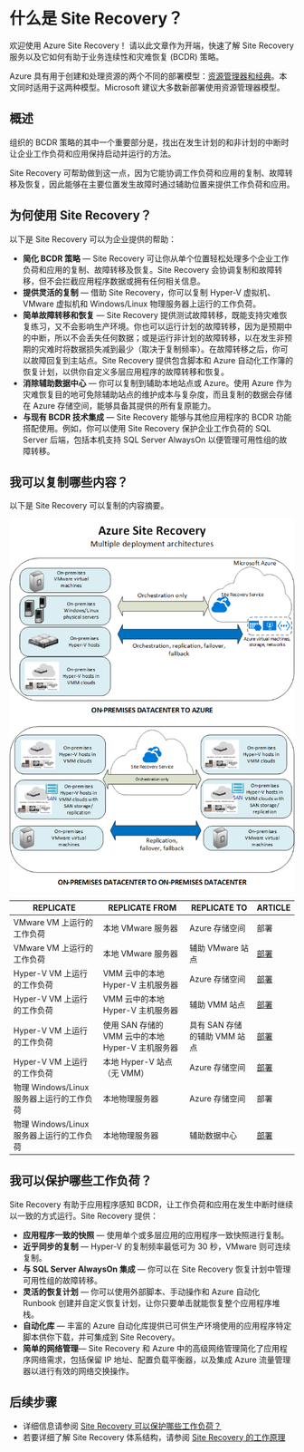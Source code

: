 <properties
	pageTitle="什么是 Site Recovery？| Azure" 
	description="概述 Azure Site Recovery 服务，并说明如何部署该服务。" 
	services="site-recovery" 
	documentationCenter="" 
	authors="rayne-wiselman" 
	manager="jwhit" 
	editor=""/>

<tags
	ms.service="site-recovery"
	ms.date="02/22/2016" 
	wacn.date="04/05/2016"/>

#  什么是 Site Recovery？

欢迎使用 Azure Site Recovery！ 请以此文章作为开端，快速了解 Site Recovery 服务以及它如何有助于业务连续性和灾难恢复 (BCDR) 策略。

Azure 具有用于创建和处理资源的两个不同的部署模型：[资源管理器和经典](/documentation/articles/resource-manager-deployment-model)。本文同时适用于这两种模型。Microsoft 建议大多数新部署使用资源管理器模型。

## 概述

组织的 BCDR 策略的其中一个重要部分是，找出在发生计划的和非计划的中断时让企业工作负荷和应用保持启动并运行的方法。

Site Recovery 可帮助做到这一点，因为它能协调工作负荷和应用的复制、故障转移及恢复，因此能够在主要位置发生故障时通过辅助位置来提供工作负荷和应用。

## 为何使用 Site Recovery？ 

以下是 Site Recovery 可以为企业提供的帮助：

- **简化 BCDR 策略** — Site Recovery 可让你从单个位置轻松处理多个企业工作负荷和应用的复制、故障转移及恢复。Site Recovery 会协调复制和故障转移，但不会拦截应用程序数据或拥有任何相关信息。
- **提供灵活的复制** — 借助 Site Recovery，你可以复制 Hyper-V 虚拟机、VMware 虚拟机和 Windows/Linux 物理服务器上运行的工作负荷。 
- **简单故障转移和恢复** — Site Recovery 提供测试故障转移，既能支持灾难恢复练习，又不会影响生产环境。你也可以运行计划的故障转移，因为是预期中的中断，所以不会丢失任何数据；或是运行非计划的故障转移，以在发生非预期的灾难时将数据损失减到最少（取决于复制频率）。在故障转移之后，你可以故障回复到主站点。Site Recovery 提供包含脚本和 Azure 自动化工作簿的恢复计划，以供你自定义多层应用程序的故障转移和恢复。 
- **消除辅助数据中心** — 你可以复制到辅助本地站点或 Azure。使用 Azure 作为灾难恢复目的地可免除辅助站点的维护成本与复杂度，而且复制的数据会存储在 Azure 存储空间，能够具备其提供的所有复原能力。
- **与现有 BCDR 技术集成** — Site Recovery 能够与其他应用程序的 BCDR 功能搭配使用。例如，你可以使用 Site Recovery 保护企业工作负荷的 SQL Server 后端，包括本机支持 SQL Server AlwaysOn 以便管理可用性组的故障转移。 

## 我可以复制哪些内容？

以下是 Site Recovery 可以复制的内容摘要。

![本地到本地](./media/site-recovery-overview/asr-overview-graphic.png)

**REPLICATE** | **REPLICATE FROM** | **REPLICATE TO** | **ARTICLE**
---|---|---|---
VMware VM 上运行的工作负荷 | 本地 VMware 服务器 | Azure 存储空间 | 部署
VMware VM 上运行的工作负荷 | 本地 VMware 服务器 | 辅助 VMware 站点 | [部署](/documentation/articles/site-recovery-vmware-to-vmware) 
Hyper-V VM 上运行的工作负荷 | VMM 云中的本地 Hyper-V 主机服务器 | Azure 存储空间 | [部署](/documentation/articles/site-recovery-vmm-to-azure)
Hyper-V VM 上运行的工作负荷 | VMM 云中的本地 Hyper-V 主机服务器 | 辅助 VMM 站点 | [部署](/documentation/articles/site-recovery-vmm-to-vmm)
Hyper-V VM 上运行的工作负荷 | 使用 SAN 存储的 VMM 云中的本地 Hyper-V 主机服务器| 具有 SAN 存储的辅助 VMM 站点 | [部署](/documentation/articles/site-recovery-vmm-san)
Hyper-V VM 上运行的工作负荷 | 本地 Hyper-V 站点（无 VMM） | Azure 存储空间 | [部署](/documentation/articles/site-recovery-hyper-v-site-to-azure)
物理 Windows/Linux 服务器上运行的工作负荷 | 本地物理服务器 | Azure 存储空间 | 部署
物理 Windows/Linux 服务器上运行的工作负荷 | 本地物理服务器 | 辅助数据中心 | [部署](/documentation/articles/site-recovery-vmware-to-vmware) 


## 我可以保护哪些工作负荷？

Site Recovery 有助于应用程序感知 BCDR，让工作负荷和应用在发生中断时继续以一致的方式运行。Site Recovery 提供：

- **应用程序一致的快照** — 使用单个或多层应用的应用程序一致快照进行复制。
- **近乎同步的复制** — Hyper-V 的复制频率最低可为 30 秒，VMware 则可连续复制。
- **与 SQL Server AlwaysOn 集成** — 你可以在 Site Recovery 恢复计划中管理可用性组的故障转移。 
- **灵活的恢复计划** — 你可以使用外部脚本、手动操作和 Azure 自动化 Runbook 创建并自定义恢复计划，让你只要单击就能恢复整个应用程序堆栈。
- **自动化库** — 丰富的 Azure 自动化库提供已可供生产环境使用的应用程序特定脚本供你下载，并可集成到 Site Recovery。
- **简单的网络管理**— Site Recovery 和 Azure 中的高级网络管理简化了应用程序网络需求，包括保留 IP 地址、配置负载平衡器，以及集成 Azure 流量管理器以进行有效的网络交换操作。


## 后续步骤

- 详细信息请参阅 [Site Recovery 可以保护哪些工作负荷？](/documentation/articles/site-recovery-workload)
- 若要详细了解 Site Recovery 体系结构，请参阅 [Site Recovery 的工作原理](/documentation/articles/site-recovery-components)

<!---HONumber=Mooncake_0328_2016-->